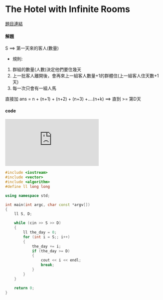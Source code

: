 # The Hotel with Infinite Rooms

[題目連結]()


#### 解題

S ==> 第一天來的客人(數量)

* 規則:

1. 群組的數量(人數)決定他們要住幾天
2. 上一批客人離開後，會再來上一組客人數量+1的群體住(上一組客人住天數+1天)
3. 每一次只會有一組人馬


直接加 ans = n + (n+1) + (n+2) + (n+3) +....(n+k)  ==> 直到 >= 第D天


#### code 

![](https://embed.pixiv.net/artwork.php?illust_id=91398038)
```cpp
#include <iostream>
#include <vector>
#include <algorithm>
#define ll long long

using namespace std;

int main(int argc, char const *argv[])
{
    ll S, D;

    while (cin >> S >> D)
    {
        ll the_day = 0;
        for (int i = S;; i++)
        {
            the_day += i;
            if (the_day >= D)
            {
                cout << i << endl;
                break;
            }
        }
    }

    return 0;
}
```

